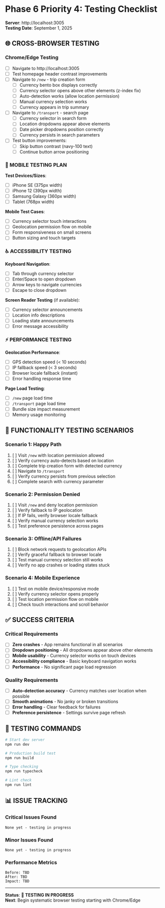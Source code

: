 # Phase 6 Priority 4: Testing Checklist

**Server**: http://localhost:3005  
**Testing Date**: September 1, 2025

## 🌐 CROSS-BROWSER TESTING

### Chrome/Edge Testing
- [ ] Navigate to http://localhost:3005
- [ ] Test homepage header contrast improvements
- [ ] Navigate to `/new` - trip creation form
  - [ ] Currency bento box displays correctly
  - [ ] Currency selector opens above other elements (z-index fix)
  - [ ] Auto-detection works (allow location permission)
  - [ ] Manual currency selection works
  - [ ] Currency appears in trip summary
- [ ] Navigate to `/transport` - search page  
  - [ ] Currency selector in search form
  - [ ] Location dropdowns appear above elements
  - [ ] Date picker dropdowns position correctly
  - [ ] Currency persists in search parameters
- [ ] Test button improvements:
  - [ ] Skip button contrast (navy-100 text)
  - [ ] Continue button arrow positioning

### 📱 MOBILE TESTING PLAN

**Test Devices/Sizes**:
- [ ] iPhone SE (375px width)
- [ ] iPhone 12 (390px width)  
- [ ] Samsung Galaxy (360px width)
- [ ] Tablet (768px width)

**Mobile Test Cases**:
- [ ] Currency selector touch interactions
- [ ] Geolocation permission flow on mobile
- [ ] Form responsiveness on small screens
- [ ] Button sizing and touch targets

### ♿ ACCESSIBILITY TESTING

**Keyboard Navigation**:
- [ ] Tab through currency selector
- [ ] Enter/Space to open dropdown
- [ ] Arrow keys to navigate currencies
- [ ] Escape to close dropdown

**Screen Reader Testing** (if available):
- [ ] Currency selector announcements
- [ ] Location info descriptions
- [ ] Loading state announcements
- [ ] Error message accessibility

### ⚡ PERFORMANCE TESTING

**Geolocation Performance**:
- [ ] GPS detection speed (< 10 seconds)
- [ ] IP fallback speed (< 3 seconds)
- [ ] Browser locale fallback (instant)
- [ ] Error handling response time

**Page Load Testing**:
- [ ] `/new` page load time
- [ ] `/transport` page load time
- [ ] Bundle size impact measurement
- [ ] Memory usage monitoring

## 🧪 FUNCTIONALITY TESTING SCENARIOS

### Scenario 1: Happy Path
1. [ ] Visit `/new` with location permission allowed
2. [ ] Verify currency auto-detects based on location
3. [ ] Complete trip creation form with detected currency
4. [ ] Navigate to `/transport` 
5. [ ] Verify currency persists from previous selection
6. [ ] Complete search with currency parameter

### Scenario 2: Permission Denied
1. [ ] Visit `/new` and deny location permission
2. [ ] Verify fallback to IP geolocation
3. [ ] If IP fails, verify browser locale fallback
4. [ ] Verify manual currency selection works
5. [ ] Test preference persistence across pages

### Scenario 3: Offline/API Failures
1. [ ] Block network requests to geolocation APIs
2. [ ] Verify graceful fallback to browser locale
3. [ ] Test manual currency selection still works
4. [ ] Verify no app crashes or loading states stuck

### Scenario 4: Mobile Experience
1. [ ] Test on mobile device/responsive mode
2. [ ] Verify currency selector opens properly
3. [ ] Test location permission flow on mobile
4. [ ] Check touch interactions and scroll behavior

## ✅ SUCCESS CRITERIA

### Critical Requirements
- [ ] **Zero crashes** - App remains functional in all scenarios
- [ ] **Dropdown positioning** - All dropdowns appear above other elements
- [ ] **Mobile usability** - Currency selector works on touch devices
- [ ] **Accessibility compliance** - Basic keyboard navigation works
- [ ] **Performance** - No significant page load regression

### Quality Requirements  
- [ ] **Auto-detection accuracy** - Currency matches user location when possible
- [ ] **Smooth animations** - No janky or broken transitions
- [ ] **Error handling** - Clear feedback for failures
- [ ] **Preference persistence** - Settings survive page refresh

## 🚀 TESTING COMMANDS

```bash
# Start dev server
npm run dev

# Production build test
npm run build

# Type checking
npm run typecheck

# Lint check
npm run lint
```

## 📊 ISSUE TRACKING

### Critical Issues Found
```
None yet - testing in progress
```

### Minor Issues Found  
```
None yet - testing in progress
```

### Performance Metrics
```
Before: TBD
After: TBD
Impact: TBD
```

---

**Status**: 🧪 **TESTING IN PROGRESS**  
**Next**: Begin systematic browser testing starting with Chrome/Edge